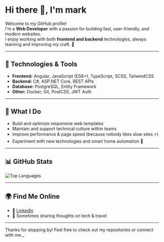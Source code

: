 # Hi there 👋, I'm mark

Welcome to my GitHub profile!  
I'm a **Web Developer** with a passion for building fast, user-friendly, and modern websites.  
I enjoy working with both **frontend and backend** technologies, always learning and improving my craft. 🚀  

---

## 🔧 Technologies & Tools
- **Frontend:** Angular, JavaScript (ES6+), TypeScript, SCSS, TailwindCSS  
- **Backend:** C#, ASP.NET Core, REST APIs  
- **Database:** PostgreSQL, Entity Framework  
- **Other:** Docker, Git, PostCSS, JWT Auth  

---

## 📌 What I Do
- Build and optimize responsive web templates  
- Maintain and support technical culture within teams  
- Improve performance & page speed (because nobody likes slow sites ⚡)  
- Experiment with new technologies and smart home automation 🤖  

---

## 📊 GitHub Stats
![Top Languages](https://github-readme-stats.vercel.app/api/top-langs/?username=markdewit&layout=compact&theme=radical)

---

## 🌍 Find Me Online
- 💼 [LinkedIn]((https://www.linkedin.com/in/mark-de-wit-423b40293/))  
- 📝 Sometimes sharing thoughts on tech & travel  

---

Thanks for stopping by! Feel free to check out my repositories or connect with me._  
